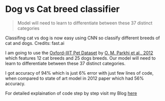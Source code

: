 # Dog vs Cat breed classifier
>  Model will need to learn to differentiate between these 37 distinct categories 


Classifing cat vs dog is now easy using CNN so classify different breeds of cat and dogs.
Credits: fast.ai


I am going to use the [Oxford-IIIT Pet Dataset](http://www.robots.ox.ac.uk/~vgg/data/pets/) by [O. M. Parkhi et al., 2012](http://www.robots.ox.ac.uk/~vgg/publications/2012/parkhi12a/parkhi12a.pdf) which features 12 cat breeds and 25 dogs breeds. Our model will need to learn to differentiate between these 37 distinct categories.


I got accuracy of 94% which is just 6% error with just few lines of code, when compared to state of art model in 2012 paper which had 56% accuracy.


For detailed explaination of code step by step visit my Blog [here](https://kirankamath.netlify.app/blog/image-classification-fast-ai/)

